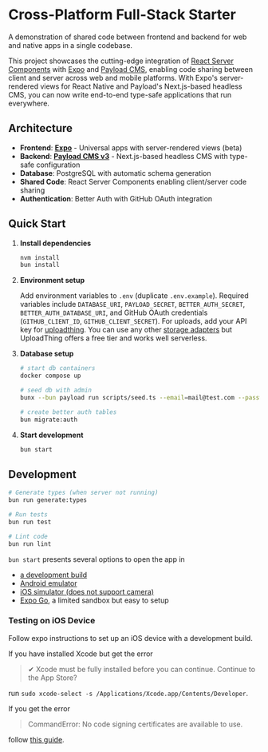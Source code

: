 # Cross-Platform Full-Stack Starter

A demonstration of shared code between frontend and backend for web and native apps in a single codebase.

This project showcases the cutting-edge integration of [React Server Components](https://react.dev/reference/rsc/server-components) with [Expo](https://expo.dev) and [Payload CMS](https://payloadcms.com), enabling code sharing between client and server across web and mobile platforms. With Expo's server-rendered views for React Native and Payload's Next.js-based headless CMS, you can now write end-to-end type-safe applications that run everywhere.

## Architecture

- **Frontend**: **[Expo](https://docs.expo.dev)** - Universal apps with server-rendered views (beta)
- **Backend**: [**Payload CMS v3**](https://payloadcms.com) - Next.js-based headless CMS with type-safe configuration
- **Database**: PostgreSQL with automatic schema generation
- **Shared Code**: React Server Components enabling client/server code sharing
- **Authentication**: Better Auth with GitHub OAuth integration

## Quick Start

1. **Install dependencies**

   ```bash
   nvm install
   bun install
   ```

1. **Environment setup**

   Add environment variables to `.env` (duplicate `.env.example`). Required variables include `DATABASE_URI`, `PAYLOAD_SECRET`, `BETTER_AUTH_SECRET`, `BETTER_AUTH_DATABASE_URI`, and GitHub OAuth credentials (`GITHUB_CLIENT_ID`, `GITHUB_CLIENT_SECRET`). For uploads, add your API key for [uploadthing](https://uploadthing.com/). You can use any other [storage adapters](https://payloadcms.com/docs/beta/upload/storage-adapters) but UploadThing offers a free tier and works well serverless.

1. **Database setup**

   ```bash
   # start db containers
   docker compose up

   # seed db with admin
   bunx --bun payload run scripts/seed.ts --email=mail@test.com --password=pass -- --disable-transpile

   # create better auth tables
   bun migrate:auth
   ```

1. **Start development**

   ```bash
   bun start
   ```

## Development

```bash
# Generate types (when server not running)
bun run generate:types

# Run tests
bun run test

# Lint code
bun run lint
```

`bun start` presents several options to open the app in

- [a development build](https://docs.expo.dev/develop/development-builds/introduction/)
- [Android emulator](https://docs.expo.dev/workflow/android-studio-emulator/)
- [iOS simulator (does not support camera)](https://docs.expo.dev/workflow/ios-simulator/)
- [Expo Go](https://expo.dev/go), a limited sandbox but easy to setup

### Testing on iOS Device

Follow expo instructions to set up an iOS device with a development build.

If you have installed Xcode but get the error

> ✔ Xcode must be fully installed before you can continue. Continue to the App Store?

run `sudo xcode-select -s /Applications/Xcode.app/Contents/Developer`.

If you get the error

> CommandError: No code signing certificates are available to use.

follow [this guide](https://github.com/expo/fyi/blob/main/setup-xcode-signing.md).
